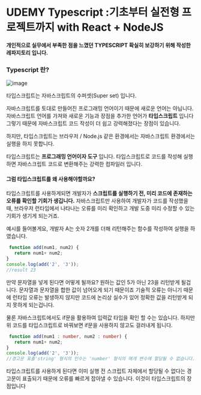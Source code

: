 # UDEMY Typescript :기초부터 실전형 프로젝트까지 with React + NodeJS

**개인적으로 실무에서 부족한 점을 느꼈던 TYPESCRIPT 확실히 보강하기 위해 작성한 레파지토리 입니다.**



### Typescript 란?

![image](https://github.com/Hannah949494/udemy_typescript/assets/93505208/16eb72c6-991d-4fe4-9aa7-4c3492a62a85)

타입스크립트는 자바스크립트의 수퍼셋(Super set) 입니다.

자바스크립트를 토대로 만들어진 프로그래밍 언어이기 때문에 새로운 언어는 아닙니다.
자바스크립트 언어를 가져와 새로운 기능과 장점을 추가한 언어가 **타입스크립트** 입니다
그렇기 때문에 자바스크립트 코드 작성이 더 쉽고 강력해졌다는 장점이 있습니다.

하지만, 타입스크립트는 브라우저 / Node.js 같은 환경에서는 자바스크립트 환경에서는 실행을 하지 못합니다.

타입스크립트는 **프로그래밍 언어이자 도구** 입니다.
타입스크립트로 코드를 작성해 실행하면 자바스크립트 코드로 변환해주는 강력한 컴파일러 입니다.


#### 그럼 타입스크립트를 왜 사용해야할까요?

타입스크립트를 사용하게되면 개발자가 **스크립트를 실행하기 전, 미리 코드에 존재하는 오류를 확인할 기회가 생깁니다.**
자바스크립트만 사용하여 개발자가 코드를 작성했을 때, 브라우저 런타임에서 나타나는 오류를 미리 확인하고 개발 도중 미리 수정할 수 있는 기회가 생기게 되는거죠.


예시를 들어볼게요, 개발자 A는 숫자 2개를 더해 리턴해주는 함수를 작성하여 실행을 하였습니다.

```js
 function add(num1, num2) {
   return num1+ num2;
}
console.log(add('2', '3'));
//result 23
```

만약 문자열을 넣게 된다면 어떻게 될까요? 원하는 값인 5가 아닌 23을 리턴받게 될겁니다. 문자열과 문자열을 합한 값이 넘어오게 되기 때문이죠
기술적 오류는 아니기 때문에 런타임 오류는 발생하지 않지만 코드에 논리상 실수가 있어 정확한 값을 리턴받게 되지 못하게 되는겁니다.

물론 자바스크립트에서도 if문을 활용하여 입력값 타입을 확인 할 수는 있습니다. 하지만 위 코드를 타입스크립트로 바꿔보면 if문을 사용하지 않고도
걸러내게 됩니다.


```ts
 function add(num1 : number, num2 : number) {
   return num1+ num2;
}
console.log(add('2', '3'));
//경고문 표출'string' 형식의 인수는 'number' 형식의 매개 변수에 할당될 수 없습니다.
```

타입스크립트를 사용하게 된다면 이미 실행 전 스크립트 자체에서 할당될 수 없다는 경고문이 표출되기 때문에 오류를 빠르게 잡아낼 수 있습니다.
이것이 타입스크립트의 장점입니다




